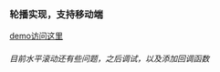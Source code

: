### 轮播实现，支持移动端
[demo访问这里](http://kad0108.github.io/Html5/carousel/)
###### 目前水平滚动还有些问题，之后调试，以及添加回调函数